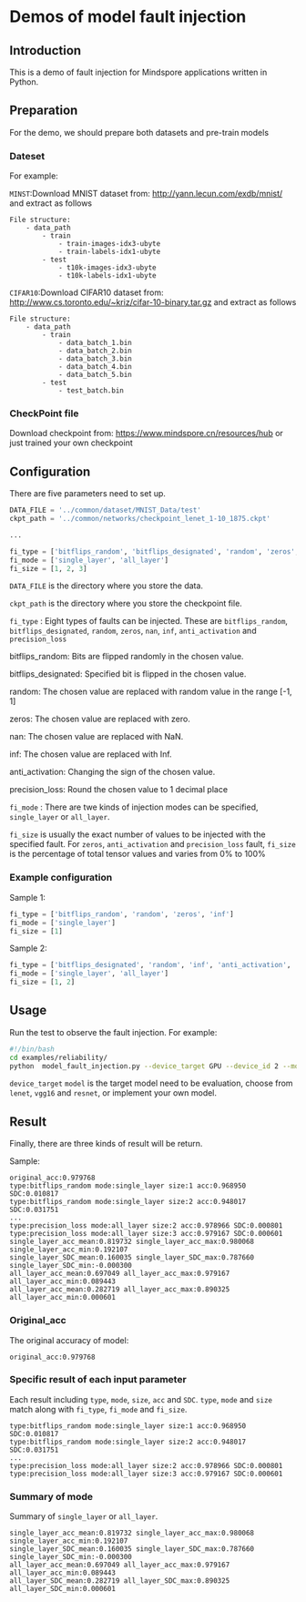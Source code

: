 # Demos of model fault injection

## Introduction

This is a demo of fault injection for Mindspore applications written in Python.

## Preparation

For the demo, we should prepare both datasets and pre-train models

### Dateset

For example:

`MINST`:Download MNIST dataset from: http://yann.lecun.com/exdb/mnist/ and extract as follows

```test
File structure:
    - data_path
        - train
            - train-images-idx3-ubyte
            - train-labels-idx1-ubyte
        - test
            - t10k-images-idx3-ubyte
            - t10k-labels-idx1-ubyte
```

`CIFAR10`:Download CIFAR10 dataset from: http://www.cs.toronto.edu/~kriz/cifar-10-binary.tar.gz and extract as follows

```test
File structure:
    - data_path
        - train
            - data_batch_1.bin
            - data_batch_2.bin
            - data_batch_3.bin
            - data_batch_4.bin
            - data_batch_5.bin
        - test
            - test_batch.bin
```

### CheckPoint file

Download checkpoint from: https://www.mindspore.cn/resources/hub or just trained your own checkpoint

## Configuration

There are five parameters need to set up.

```python
DATA_FILE = '../common/dataset/MNIST_Data/test'
ckpt_path = '../common/networks/checkpoint_lenet_1-10_1875.ckpt'

...

fi_type = ['bitflips_random', 'bitflips_designated', 'random', 'zeros', 'nan', 'inf', 'anti_activation', 'precision_loss']
fi_mode = ['single_layer', 'all_layer']
fi_size = [1, 2, 3]
```

`DATA_FILE` is the directory where you store the data.

`ckpt_path` is the directory where you store the checkpoint file.

`fi_type` :
Eight types of faults can be injected. These are `bitflips_random`, `bitflips_designated`, `random`, `zeros`, `nan`, `inf`, `anti_activation` and `precision_loss`

bitflips_random: Bits are flipped randomly in the chosen value.

bitflips_designated: Specified bit is flipped in the chosen value.

random: The chosen value are replaced with random value in the range [-1, 1]

zeros: The chosen value are replaced with zero.

nan: The chosen value are replaced with NaN.

inf: The chosen value are replaced with Inf.

anti_activation: Changing the sign of the chosen value.

precision_loss: Round the chosen value to 1 decimal place

`fi_mode` :
There are twe kinds of injection modes can be specified, `single_layer` or `all_layer`.

`fi_size` is usually the exact number of values to be injected with the specified fault. For `zeros`, `anti_activation` and `precision_loss` fault, `fi_size` is the percentage of total tensor values and varies from 0% to 100%

### Example configuration

Sample 1:

```python
fi_type = ['bitflips_random', 'random', 'zeros', 'inf']
fi_mode = ['single_layer']
fi_size = [1]
```

Sample 2:

```python
fi_type = ['bitflips_designated', 'random', 'inf', 'anti_activation', 'precision_loss']
fi_mode = ['single_layer', 'all_layer']
fi_size = [1, 2]
```

## Usage

Run the test to observe the fault injection. For example:

```bash
#!/bin/bash
cd examples/reliability/
python  model_fault_injection.py --device_target GPU --device_id 2 --model lenet
```

`device_target`
`model` is the target model need to be evaluation, choose from `lenet`, `vgg16` and `resnet`, or implement your own model.

## Result

Finally, there are three kinds of result will be return.

Sample:

```test
original_acc:0.979768
type:bitflips_random mode:single_layer size:1 acc:0.968950 SDC:0.010817
type:bitflips_random mode:single_layer size:2 acc:0.948017 SDC:0.031751
...
type:precision_loss mode:all_layer size:2 acc:0.978966 SDC:0.000801
type:precision_loss mode:all_layer size:3 acc:0.979167 SDC:0.000601
single_layer_acc_mean:0.819732 single_layer_acc_max:0.980068 single_layer_acc_min:0.192107
single_layer_SDC_mean:0.160035 single_layer_SDC_max:0.787660 single_layer_SDC_min:-0.000300
all_layer_acc_mean:0.697049 all_layer_acc_max:0.979167 all_layer_acc_min:0.089443
all_layer_acc_mean:0.282719 all_layer_acc_max:0.890325 all_layer_acc_min:0.000601
```

### Original_acc

The original accuracy of model:

```test
original_acc:0.979768
```

### Specific result of each input parameter

Each result including `type`, `mode`, `size`, `acc` and `SDC`. `type`, `mode` and `size` match along with `fi_type`, `fi_mode` and `fi_size`.

```test
type:bitflips_random mode:single_layer size:1 acc:0.968950 SDC:0.010817
type:bitflips_random mode:single_layer size:2 acc:0.948017 SDC:0.031751
...
type:precision_loss mode:all_layer size:2 acc:0.978966 SDC:0.000801
type:precision_loss mode:all_layer size:3 acc:0.979167 SDC:0.000601
```

### Summary of mode

Summary of `single_layer` or `all_layer`.

```test
single_layer_acc_mean:0.819732 single_layer_acc_max:0.980068 single_layer_acc_min:0.192107
single_layer_SDC_mean:0.160035 single_layer_SDC_max:0.787660 single_layer_SDC_min:-0.000300
all_layer_acc_mean:0.697049 all_layer_acc_max:0.979167 all_layer_acc_min:0.089443
all_layer_SDC_mean:0.282719 all_layer_SDC_max:0.890325 all_layer_SDC_min:0.000601
```
